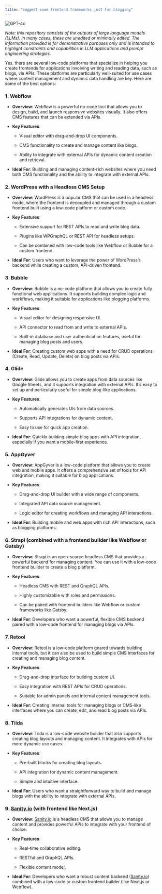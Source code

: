 ```yaml
---
title: "Suggest some frontend frameworks just for blogging"
---
```

![GPT-4o](https://img.shields.io/badge/GPT--4o-3333FF?style=for-the-badge&logo=openai&logoColor=white)



*Note: this repository consists of the outputs of large language models (LLMs). In many cases, these are unedited or minimally edited. The information provided is for demonstrative purposes only and is intended to highlight constraints and capabilities in LLM applications and prompt engineering strategies.*


Yes, there are several low-code platforms that specialize in helping you create frontends for applications involving writing and reading data, such as blogs, via APIs. These platforms are particularly well-suited for use cases where content management and dynamic data handling are key. Here are some of the best options:

### 1\. **Webflow**

*   **Overview**: Webflow is a powerful no-code tool that allows you to design, build, and launch responsive websites visually. It also offers CMS features that can be extended via APIs.
    
*   **Key Features**:
    
    *   Visual editor with drag-and-drop UI components.
        
    *   CMS functionality to create and manage content like blogs.
        
    *   Ability to integrate with external APIs for dynamic content creation and retrieval.
        
*   **Ideal For**: Building and managing content-rich websites where you need both CMS functionality and the ability to integrate with external APIs.
    

### 2\. **WordPress with a Headless CMS Setup**

*   **Overview**: WordPress is a popular CMS that can be used in a headless mode, where the frontend is decoupled and managed through a custom frontend built using a low-code platform or custom code.
    
*   **Key Features**:
    
    *   Extensive support for REST APIs to read and write blog data.
        
    *   Plugins like WPGraphQL or REST API for headless setups.
        
    *   Can be combined with low-code tools like Webflow or Bubble for a custom frontend.
        
*   **Ideal For**: Users who want to leverage the power of WordPress’s backend while creating a custom, API-driven frontend.
    

### 3\. **Bubble**

*   **Overview**: Bubble is a no-code platform that allows you to create fully functional web applications. It supports building complex logic and workflows, making it suitable for applications like blogging platforms.
    
*   **Key Features**:
    
    *   Visual editor for designing responsive UI.
        
    *   API connector to read from and write to external APIs.
        
    *   Built-in database and user authentication features, useful for managing blog posts and users.
        
*   **Ideal For**: Creating custom web apps with a need for CRUD operations (Create, Read, Update, Delete) on blog posts via APIs.
    

### 4\. **Glide**

*   **Overview**: Glide allows you to create apps from data sources like Google Sheets, and it supports integration with external APIs. It’s easy to set up and particularly useful for simple blog-like applications.
    
*   **Key Features**:
    
    *   Automatically generates UIs from data sources.
        
    *   Supports API integrations for dynamic content.
        
    *   Easy to use for quick app creation.
        
*   **Ideal For**: Quickly building simple blog apps with API integration, especially if you want a mobile-first experience.
    

### 5\. **AppGyver**

*   **Overview**: AppGyver is a low-code platform that allows you to create web and mobile apps. It offers a comprehensive set of tools for API integration, making it suitable for blog applications.
    
*   **Key Features**:
    
    *   Drag-and-drop UI builder with a wide range of components.
        
    *   Integrated API data source management.
        
    *   Logic editor for creating workflows and managing API interactions.
        
*   **Ideal For**: Building mobile and web apps with rich API interactions, such as blogging platforms.
    

### 6\. **Strapi (combined with a frontend builder like Webflow or Gatsby)**

*   **Overview**: Strapi is an open-source headless CMS that provides a powerful backend for managing content. You can use it with a low-code frontend builder to create a blog platform.
    
*   **Key Features**:
    
    *   Headless CMS with REST and GraphQL APIs.
        
    *   Highly customizable with roles and permissions.
        
    *   Can be paired with frontend builders like Webflow or custom frameworks like Gatsby.
        
*   **Ideal For**: Developers who want a powerful, flexible CMS backend paired with a low-code frontend for managing blogs via APIs.
    

### 7\. **Retool**

*   **Overview**: Retool is a low-code platform geared towards building internal tools, but it can also be used to build simple CMS interfaces for creating and managing blog content.
    
*   **Key Features**:
    
    *   Drag-and-drop interface for building custom UI.
        
    *   Easy integration with REST APIs for CRUD operations.
        
    *   Suitable for admin panels and internal content management tools.
        
*   **Ideal For**: Creating internal tools for managing blogs or CMS-like interfaces where you can create, edit, and read blog posts via APIs.
    

### 8\. **Tilda**

*   **Overview**: Tilda is a low-code website builder that also supports creating blog layouts and managing content. It integrates with APIs for more dynamic use cases.
    
*   **Key Features**:
    
    *   Pre-built blocks for creating blog layouts.
        
    *   API integration for dynamic content management.
        
    *   Simple and intuitive interface.
        
*   **Ideal For**: Users who want a straightforward way to build and manage blogs with the ability to integrate with external APIs.
    

### 9\. [**Sanity.io**](http://Sanity.io) **(with frontend like Next.js)**

*   **Overview**: [Sanity.io](http://Sanity.io) is a headless CMS that allows you to manage content and provides powerful APIs to integrate with your frontend of choice.
    
*   **Key Features**:
    
    *   Real-time collaborative editing.
        
    *   RESTful and GraphQL APIs.
        
    *   Flexible content model.
        
*   **Ideal For**: Developers who want a robust content backend ([Sanity.io](http://Sanity.io)) combined with a low-code or custom frontend builder (like Next.js or Webflow).